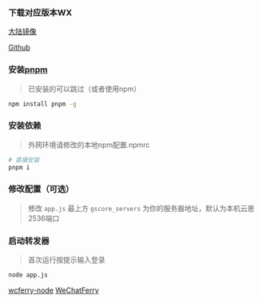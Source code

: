 ### 下载对应版本WX

[大陆镜像](https://blog.minigg.cn/g/92/)

[Github](https://github.com/MiniGrayGay/wcf_gscore/releases/latest)



### 安装[pnpm](https://pnpm.io/zh/installation)

> 已安装的可以跳过（或者使用npm）

```sh
npm install pnpm -g
```

###  安装依赖

> 外网环境请修改的本地npm配置.npmrc

```sh
# 直接安装
pnpm i
```

### 修改配置（可选）

> 修改 `app.js` 最上方 `gscore_servers` 为你的服务器地址，默认为本机云崽2536端口


### 启动转发器

> 首次运行按提示输入登录

```sh
node app.js
```

[wcferry-node](https://github.com/dr-forget/wcferry-node/)
[WeChatFerry](https://github.com/lich0821/WeChatFerry/)
